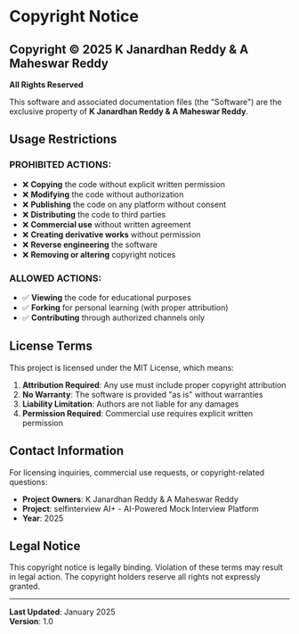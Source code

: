 # Copyright Notice

## Copyright © 2025 K Janardhan Reddy & A Maheswar Reddy

**All Rights Reserved**

This software and associated documentation files (the "Software") are the exclusive property of **K Janardhan Reddy & A Maheswar Reddy**.

## Usage Restrictions

### PROHIBITED ACTIONS:
- ❌ **Copying** the code without explicit written permission
- ❌ **Modifying** the code without authorization
- ❌ **Publishing** the code on any platform without consent
- ❌ **Distributing** the code to third parties
- ❌ **Commercial use** without written agreement
- ❌ **Creating derivative works** without permission
- ❌ **Reverse engineering** the software
- ❌ **Removing or altering** copyright notices

### ALLOWED ACTIONS:
- ✅ **Viewing** the code for educational purposes
- ✅ **Forking** for personal learning (with proper attribution)
- ✅ **Contributing** through authorized channels only

## License Terms

This project is licensed under the MIT License, which means:

1. **Attribution Required**: Any use must include proper copyright attribution
2. **No Warranty**: The software is provided "as is" without warranties
3. **Liability Limitation**: Authors are not liable for any damages
4. **Permission Required**: Commercial use requires explicit written permission

## Contact Information

For licensing inquiries, commercial use requests, or copyright-related questions:

- **Project Owners**: K Janardhan Reddy & A Maheswar Reddy
- **Project**: selfinterview AI+ - AI-Powered Mock Interview Platform
- **Year**: 2025

## Legal Notice

This copyright notice is legally binding. Violation of these terms may result in legal action. The copyright holders reserve all rights not expressly granted.

---

**Last Updated**: January 2025  
**Version**: 1.0 